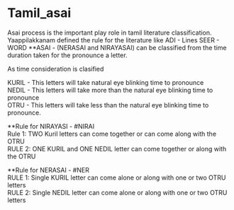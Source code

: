 # Tamil_asai

Asai process is the important play role in tamil literature classification. Yaappilakkanam defined the rule for the literature like
ADI - Lines
SEER - WORD
**ASAI - (NERASAI and NIRAYASAI) can be classified from the time duration taken for the pronounce a letter.  

As time consideration is clasified  

KURIL - This letters will take natural eye blinking time to pronounce  
NEDIL - This letters will take more than the natural eye blinking time to pronounce  
OTRU - This letters will take less than the natural eye blinking time to pronounce.  

**Rule for NIRAYASI - #NIRAI  
Rule 1: TWO Kuril letters can come together or can come along with the OTRU  
RULE 2: ONE KURIL and ONE NEDIL letter can come together or along with the OTRU  

**Rule for NERASAI - #NER  
RULE 1: Single KURIL letter can come alone or along with one or two OTRU letters  
RULE 2: Single NEDIL letter can come alone or along with one or two OTRU letters  

